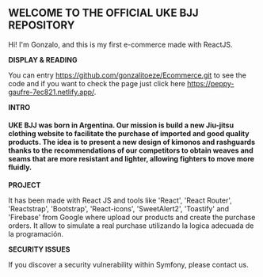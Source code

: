 ## WELCOME TO THE OFFICIAL UKE BJJ REPOSITORY

Hi! I'm Gonzalo, and this is my first e-commerce made with ReactJS.
 
 **DISPLAY & READING**

 You can entry https://github.com/gonzalitoeze/Ecommerce.git to see the code and if you want to check the page just click here https://peppy-gaufre-7ec821.netlify.app/. 


**INTRO**
<h4>
UKE BJJ was born in Argentina. Our mission is build a new Jiu-jitsu clothing website to facilitate the purchase of imported and good quality products. The idea is to present a new design of kimonos and rashguards thanks to the recommendations of our competitors to obtain weaves and seams that are more resistant and lighter, allowing fighters to move more fluidly.
</h4>

**PROJECT**

It has been made with React JS and tools like 'React', 'React Router', 'Reactstrap', 'Bootstrap', 'React-icons', 'SweetAlert2', 'Toastify' and 'Firebase' from Google where upload our products and create the purchase orders. 
It allow to simulate a real purchase utilizando la logica adecuada de la programación.

**SECURITY ISSUES**

If you discover a security vulnerability within Symfony, please contact us.
